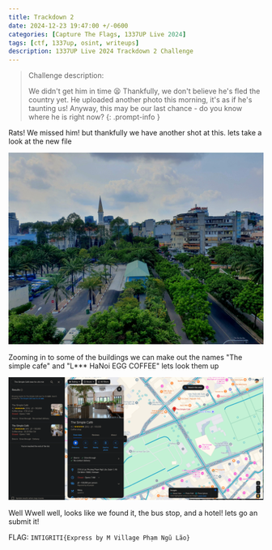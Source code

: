 ```yaml
---
title: Trackdown 2
date: 2024-12-23 19:47:00 +/-0600
categories: [Capture The Flags, 1337UP Live 2024]
tags: [ctf, 1337up, osint, writeups]
description: 1337UP Live 2024 Trackdown 2 Challenge
---
```


> Challenge description:
>
> We didn't get him in time 😫 Thankfully, we don't believe he's fled the country yet. He uploaded another photo this morning, it's as if he's taunting us! Anyway, this may be our last chance - do you know where he is right now?
{: .prompt-info }

Rats! We missed him! but thankfully we have another shot at this. lets take a look at the new file

![](/assets/img/1337up-2024/trackdown2/trackdown2.jpg)

Zooming in to some of the buildings we can make out the names "The simple cafe" and "L*** HaNoi EGG COFFEE" lets look them up

![](/assets/img/1337up-2024/trackdown2/image1.png) 

Well Wwell well, looks like we found it, the bus stop, and a hotel! lets go an submit it!

FLAG: `INTIGRITI{Express by M Village Phạm Ngũ Lão}`
